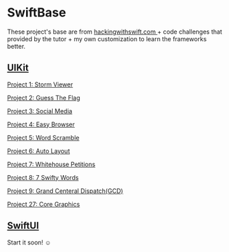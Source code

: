 # SwiftBase

These project's base are from [hackingwithswift.com ](https://www.hackingwithswift.com/read) + code challenges that provided by the tutor + my own customization to learn the frameworks better.


## [UIKit](https://www.hackingwithswift.com/100)

[Project 1: Storm Viewer](https://github.com/mamadfrhi/SwiftBase/tree/main/Project1_StormViewer)

[Project 2: Guess The Flag](https://github.com/mamadfrhi/SwiftBase/tree/main/Project2_GuessTheFlag)

[Project 3: Social Media](https://github.com/mamadfrhi/SwiftBase/tree/main/Project3_SocialMedia)

[Project 4: Easy Browser](https://github.com/mamadfrhi/SwiftBase/tree/main/Project4_EasyBrowser)

[Project 5: Word Scramble](https://github.com/mamadfrhi/SwiftBase/tree/main/Project5_WordScramble)

[Project 6: Auto Layout](https://github.com/mamadfrhi/SwiftBase/tree/main/Project6_AutoLayout)

[Project 7: Whitehouse Petitions](https://github.com/mamadfrhi/SwiftBase/tree/main/Project7_WhitehousePetitions)

[Project 8: 7 Swifty Words](https://github.com/mamadfrhi/SwiftBase/tree/main/Project8_7SwiftyWords)

[Project 9: Grand Centeral Dispatch(GCD)](https://github.com/mamadfrhi/SwiftBase/tree/main/Project9_GrandCenteralDispatch)

[Project 27: Core Graphics](https://github.com/mamadfrhi/SwiftBase/tree/main/Project27_CoreGraphic)

## [SwiftUI](https://www.hackingwithswift.com/100/swiftui)

Start it soon! ☺️
